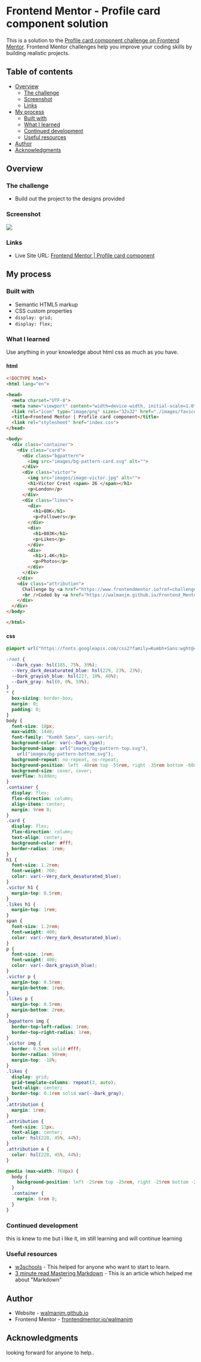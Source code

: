 # Frontend Mentor - Profile card component solution

This is a solution to the [Profile card component challenge on Frontend Mentor](https://www.frontendmentor.io/challenges/profile-card-component-cfArpWshJ). Frontend Mentor challenges help you improve your coding skills by building realistic projects. 

## Table of contents

- [Overview](#overview)
  - [The challenge](#the-challenge)
  - [Screenshot](#screenshot)
  - [Links](#links)
- [My process](#my-process)
  - [Built with](#built-with)
  - [What I learned](#what-i-learned)
  - [Continued development](#continued-development)
  - [Useful resources](#useful-resources)
- [Author](#author)
- [Acknowledgments](#acknowledgments)


## Overview

### The challenge

- Build out the project to the designs provided

### Screenshot

![](https://github.com/walmanjm/Frontend_Mentor_Challenge/blob/main/Profile_Card_Component/design/desktop-design.jpg?raw=true)

### Links

- Live Site URL: [Frontend Mentor | Profile card component](https://walmanjm.github.io/Frontend_Mentor_Challenge/Profile_Card_Component/index.html)

## My process

### Built with

- Semantic HTML5 markup
- CSS custom properties
- `display: grid;`
- `display: flex;`

### What I learned

Use anything in your knowledge about html css as much as you have.

#### html
```html
<!DOCTYPE html>
<html lang="en">

<head>
  <meta charset="UTF-8">
  <meta name="viewport" content="width=device-width, initial-scale=1.0">
  <link rel="icon" type="image/png" sizes="32x32" href="./images/favicon-32x32.png">
  <title>Frontend Mentor | Profile card component</title>
  <link rel="stylesheet" href="index.css">
</head>

<body>
  <div class="container">
    <div class="card">
      <div class="bgpattern">
        <img src="images/bg-pattern-card.svg" alt="">
      </div>
      <div class="victor">
        <img src="images/image-victor.jpg" alt="">
        <h1>Victor Crest <span> 26 </span></h1>
        <p>London</p>
      </div>
      <div class="likes">
        <div>
          <h1>80K</h1>
          <p>Followers</p>
        </div>
        <div>
          <h1>803K</h1>
          <p>Likes</p>
        </div>
        <div>
          <h1>1.4K</h1>
          <p>Photos</p>
        </div>
      </div>
    </div>
    <div class="attribution">
      Challenge by <a href="https://www.frontendmentor.io?ref=challenge" target="_blank">FrontendMentor.</a>
      <br />Coded by <a href="https://walmanjm.github.io/Frontend_Mentor_Challenge" target="_blank">walmanjm.</a>
    </div>
  </div>
</body>

</html>
```
#### css
```css
@import url("https://fonts.googleapis.com/css2?family=Kumbh+Sans:wght@400;700&display=swap");

:root {
  --Dark_cyan: hsl(185, 75%, 39%);
  --Very_dark_desaturated_blue: hsl(229, 23%, 23%);
  --Dark_grayish_blue: hsl(227, 10%, 46%);
  --Dark_gray: hsl(0, 0%, 59%);
}
* {
  box-sizing: border-box;
  margin: 0;
  padding: 0;
}
body {
  font-size: 18px;
  max-width: 1440;
  font-family: "Kumbh Sans", sans-serif;
  background-color: var(--Dark_cyan);
  background-image: url("images/bg-pattern-top.svg"),
    url("images/bg-pattern-bottom.svg");
  background-repeat: no-repeat, no-repeat;
  background-position: left -40rem top -55rem, right -35rem bottom -60rem;
  background-size: cover, cover;
  overflow: hidden;
}
.container {
  display: flex;
  flex-direction: column;
  align-items: center;
  margin: 9rem 0;
}
.card {
  display: flex;
  flex-direction: column;
  text-align: center;
  background-color: #fff;
  border-radius: 1rem;
}
h1 {
  font-size: 1.2rem;
  font-weight: 700;
  color: var(--Very_dark_desaturated_blue);
}
.victor h1 {
  margin-top: 0.5rem;
}
.likes h1 {
  margin-top: 1rem;
}
span {
  font-size: 1.2rem;
  font-weight: 400;
  color: var(--Very_dark_desaturated_blue);
}
p {
  font-size: 1rem;
  font-weight: 400;
  color: var(--Dark_grayish_blue);
}
.victor p {
  margin-top: 0.5rem;
  margin-bottom: 1rem;
}
.likes p {
  margin-top: 0.5rem;
  margin-bottom: 2rem;
}
.bgpattern img {
  border-top-left-radius: 1rem;
  border-top-right-radius: 1rem;
}
.victor img {
  border: 0.5rem solid #fff;
  border-radius: 50rem;
  margin-top: -18%;
}
.likes {
  display: grid;
  grid-template-columns: repeat(3, auto);
  text-align: center;
  border-top: 0.1rem solid var(--Dark_gray);
}
.attribution {
  margin: 1rem;
}
.attribution {
  font-size: 11px;
  text-align: center;
  color: hsl(228, 45%, 44%);
}
.attribution a {
  color: hsl(228, 45%, 44%);
}

@media (max-width: 768px) {
  body {
    background-position: left -25rem top -25rem, right -25rem bottom -25rem;
  }
  .container {
    margin: 6rem 0;
  }
}
```
### Continued development

this is knew to me but i like it, im still learning and will continue learning 

### Useful resources

- [w3schools](https://www.w3schools.com) - This helped for anyone who want to start to learn.
- [3 minute read Mastering Markdown](https://guides.github.com/features/mastering-markdown) - This is an article which helped me about "Markdown"

## Author

- Website - [walmanjm.github.io](https://walmanjm.github.io/Frontend_Mentor_Challenge)
- Frontend Mentor - [frontendmentor.io/walmanjm](https://www.frontendmentor.io/profile/walmanjm)

## Acknowledgments

looking forward for anyone to help..
